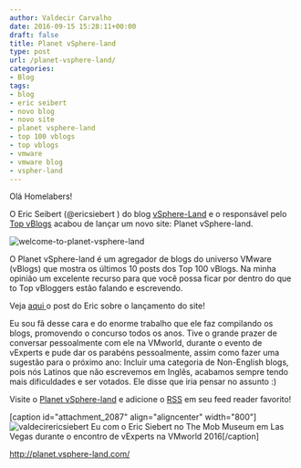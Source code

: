 ```yaml
---
author: Valdecir Carvalho
date: 2016-09-15 15:28:11+00:00
draft: false
title: Planet vSphere-land
type: post
url: /planet-vsphere-land/
categories:
- Blog
tags:
- blog
- eric seibert
- novo blog
- novo site
- planet vsphere-land
- top 100 vblogs
- top vblogs
- vmware
- vmware blog
- vspher-land
---
```


Olá Homelabers!

O Eric Seibert (@ericsiebert ) do blog [vSphere-Land](http://vsphere-land.com/) e o responsável pelo [Top vBlogs](http://homelaber.com.br/top-vblog-2016-resultados/) acabou de lançar um novo site: Planet vSphere-land.

![welcome-to-planet-vsphere-land](/imagens/2016/09/welcome-to-planet-vsphere-land.png)


O Planet vSphere-land é um agregador de blogs do universo VMware (vBlogs) que mostra os últimos 10 posts dos Top 100 vBlogs. Na minha opinião um excelente recurso para que você possa ficar por dentro do que to Top vBloggers estão falando e escrevendo.

Veja [aqui ](http://vsphere-land.com/news/a-new-vplanet-is-born-your-one-source-aggregator-for-vblogs.html)o post do Eric sobre o lançamento do site!

<!-- more -->

Eu sou fã desse cara e do enorme trabalho que ele faz compilando os blogs, promovendo o concurso todos os anos. Tive o grande prazer de conversar pessoalmente com ele na VMworld, durante o evento de vExperts e pude dar os parabéns pessoalmente, assim como fazer uma sugestão para o próximo ano: Incluir uma categoria de Non-English blogs, pois nós Latinos que não escrevemos em Inglês, acabamos sempre tendo mais dificuldades e ser votados. Ele disse que iria pensar no assunto :)

Visite o [Planet vSphere-land](http://planet.vsphere-land.com/all-blogs/) e adicione o [RSS](http://planet.vsphere-land.com/feed/top100vblogs) em seu feed reader favorito!

[caption id="attachment_2087" align="aligncenter" width="800"]![valdecirericsiebert](/imagens/2016/09/valdecirericsiebert-1.jpg)
Eu com o Eric Siebert no The Mob Museum em Las Vegas durante o encontro de vExperts na VMworld 2016[/caption]



http://planet.vsphere-land.com/
